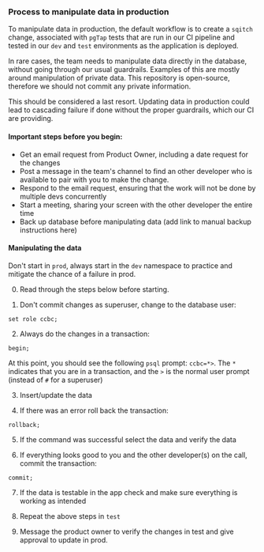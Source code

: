 ### Process to manipulate data in production

To manipulate data in production, the default workflow is to create a `sqitch` change, associated with `pgTap` tests that are run in our CI pipeline and tested in our `dev` and `test` environments as the application is deployed.

In rare cases, the team needs to manipulate data directly in the database, without going through our usual guardrails. Examples of this are mostly around manipulation of private data. This repository is open-source, therefore we should not commit any private information.

This should be considered a last resort. Updating data in production could lead to cascading failure if done without the proper guardrails, which our CI are providing.
#### Important steps before you begin:

- Get an email request from Product Owner, including a date request for the changes
- Post a message in the team's channel to find an other developer who is available to pair with you to make the change.
- Respond to the email request, ensuring that the work will not be done by multiple devs concurrently
- Start a meeting, sharing your screen with the other developer the entire time
- Back up database before manipulating data (add link to manual backup instructions here)

#### Manipulating the data

Don't start in `prod`, always start in the `dev` namespace to practice and mitigate the chance of a failure in prod.

0. Read through the steps below before starting.

1. Don't commit changes as superuser, change to the database user:

`set role ccbc;`

2. Always do the changes in a transaction:

`begin;`

At this point, you should see the following `psql` prompt: `ccbc=*>`. The `*` indicates that you are in a transaction, and the `>` is the normal user prompt (instead of `#` for a superuser)
<br />

3. Insert/update the data

4. If there was an error roll back the transaction:

`rollback;`

5. If the command was successful select the data and verify the data

6. If everything looks good to you and the other developer(s) on the call, commit the transaction:

`commit;`

7. If the data is testable in the app check and make sure everything is working as intended

8. Repeat the above steps in `test`

9. Message the product owner to verify the changes in test and give approval to update in prod.
